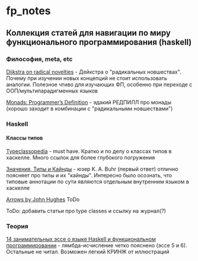 # fp_notes
## Коллекция статей для навигации по миру функционального программирования (haskell)

### Философия, meta, etc
[Dijkstra on radical novelties](https://www.psy.gla.ac.uk/~steve/educ/dijk/EWD1036.v4.pdf) - Дейкстра о "радикальных новшествах". Почему при изучении новых концепций не стоит использовать аналогии. Полезное чтиво для изучающих ФП, особенно при переходе с ООП/мультипарадигменных языков

[Monads: Programmer’s Definition](https://bartoszmilewski.com/2016/11/21/monads-programmers-definition/) - эдакий РЕДПИЛЛ про монады (хорошо заходит в комбинации с "радикальными новшествами")

### Haskell

#### Классы типов
[Typeclassopedia](https://wiki.haskell.org/Typeclassopedia) - must have. Кратко и по делу о классах типов в хаскелле. Много ссылок для более глубокого погружения

[Значения, Типы и Кайнды](https://cs.stackexchange.com/questions/111430/whats-the-difference-between-a-type-and-a-kind) - юзер K. A. Buhr (первый ответ) отлично поясняет про типы и их "кайнды". Интересно было осознать, что типовые аннотации по сути являются отдельным внутренним языком в хаскелле

[Arrows by John Hughes](https://www.cse.chalmers.se/~rjmh/afp-arrows.pdf) ToDo

ToDo: добавить статьи про type classes и ссылку на журнал(?)

### Теория
[14 занимательных эссе о языке Haskell и функциональном программировании](https://wiki.haskell.org/Ru/14_занимательных_эссе_о_языке_Haskell_и_функциональном_программировании) - лямбда-исчисление четко пояснено (эссе 5 и 6). Остальные не читал. Возможен легкий КРИНЖ от иллюстраций
